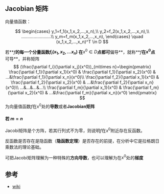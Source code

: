 ## Jacobian 矩阵
向量值函数：

$$
\begin{cases} y_1=f_1(x_1,x_2,...,x_n),\\
y_2=f_2(x_1,x_2,...,x_n),\\
........................\\
y_m=f_m(x_1,x_2,...,x_n), \end{cases} \quad (x_1,x_2,...,x_n)^T \in D
$$

若**$f$**的每一个分量函数$f_i(x_1,x_2,...x_n)$ 在**$x^0 \in D$**点都可**偏导**，就称**$f$**在$x^0$点**可导**，并称矩阵
$$
(\frac{\partial f_i}{\partial x_j}(x^0))_{m\times n}=\begin{pmatrix} \frac{\partial f_1}{\partial x_1}(x^0) & \frac{\partial f_1}{\partial x_2}(x^0) & ...&\frac{\partial f_1}{\partial x_n}(x^0)\\
\frac{\partial f_2}{\partial x_1}(x^0) & \frac{\partial f_2}{\partial x_2}(x^0) & ...&\frac{\partial f_2}{\partial x_n}(x^0)\\
...&...&...&...\\
\frac{\partial f_m}{\partial x_1}(x^0) & \frac{\partial f_m}{\partial x_2}(x^0) & ...&\frac{\partial f_m}{\partial x_n}(x^0) \end{pmatrix}
$$
为向量值函数$f$在$x^0$处的**导数**或者**Jacobian矩阵**


#### 若 $m=n$

Jacobi矩阵是个方阵，若其行列式不为零，则说明$f$在$x^0$附近存在反函数。

反函数是否存在是隐函数（**隐函数定理**）是否存在的前提，在分析中它是拉格朗日乘数法的理论基础。

可把Jacobi矩阵理解为一种特殊的**方向导数**，也可以理解为在$x^0$处的**梯度**

## 参考
- [wiki](https://en.wikipedia.org/wiki/Jacobian_matrix_and_determinant)
